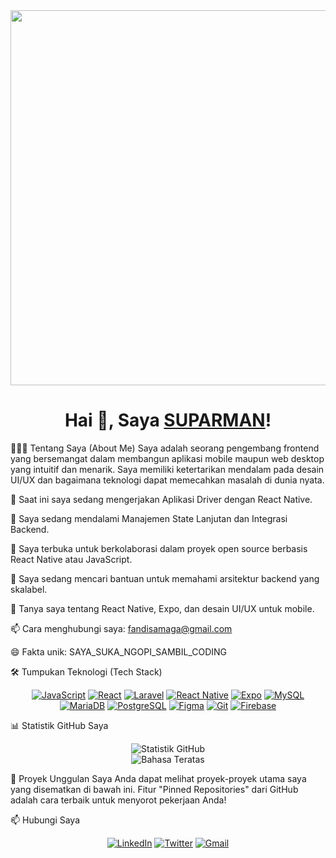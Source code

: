 <!--
Hai Fandi!
Untuk mengedit, ganti placeholder seperti NAMA_PENGGUNA_ANDA, URL_LINKEDIN_ANDA, dll.
Anda juga bisa menghapus atau menambahkan lencana teknologi sesuai keahlian Anda. Selamat mencoba!
-->

<!-- Header Pembuka -->

<div align="center">
<!-- GAMBAR DIGANTI DENGAN ANIMASI YANG LEBIH KECIL DAN LUCU -->
<img src="https://media.giphy.com/media/L1R1tvI9svkIWwpVYr/giphy.gif" width="600px"/>

<h1>
Hai 👋, Saya <a href="https://github.com/NAMA_PENGGUNA_ANDA">SUPARMAN</a>!
</h1>
</div>

👨🏻‍💻 Tentang Saya (About Me)
Saya adalah seorang pengembang frontend yang bersemangat dalam membangun aplikasi mobile maupun web desktop yang intuitif dan menarik. Saya memiliki ketertarikan mendalam pada desain UI/UX dan bagaimana teknologi dapat memecahkan masalah di dunia nyata.

🔭 Saat ini saya sedang mengerjakan Aplikasi Driver dengan React Native.

🌱 Saya sedang mendalami Manajemen State Lanjutan dan Integrasi Backend.

👯 Saya terbuka untuk berkolaborasi dalam proyek open source berbasis React Native atau JavaScript.

🤔 Saya sedang mencari bantuan untuk memahami arsitektur backend yang skalabel.

💬 Tanya saya tentang React Native, Expo, dan desain UI/UX untuk mobile.

📫 Cara menghubungi saya: fandisamaga@gmail.com

😄 Fakta unik: SAYA_SUKA_NGOPI_SAMBIL_CODING

🛠️ Tumpukan Teknologi (Tech Stack)
<p align="center">
<a href="https://developer.mozilla.org/en-US/docs/Web/JavaScript"><img src="https://img.shields.io/badge/JavaScript-F7DF1E?style=for-the-badge&logo=javascript&logoColor=black" alt="JavaScript"/></a>
<a href="https://reactjs.org/"><img src="https://img.shields.io/badge/React-20232A?style=for-the-badge&logo=react&logoColor=61DAFB" alt="React"/></a>
<a href="https://laravel.com/"><img src="https://img.shields.io/badge/Laravel-FF2D20?style=for-the-badge&logo=laravel&logoColor=white" alt="Laravel"/></a>
<a href="https://reactnative.dev/"><img src="https://img.shields.io/badge/React_Native-20232A?style=for-the-badge&logo=react&logoColor=61DAFB" alt="React Native"/></a>
<a href="https://expo.dev/"><img src="https://img.shields.io/badge/Expo-000020?style=for-the-badge&logo=expo&logoColor=white" alt="Expo"/></a>
<a href="https://www.mysql.com/"><img src="https://img.shields.io/badge/MySQL-4479A1?style=for-the-badge&logo=mysql&logoColor=white" alt="MySQL"/></a>
<a href="https://mariadb.org/"><img src="https://img.shields.io/badge/MariaDB-003545?style=for-the-badge&logo=mariadb&logoColor=white" alt="MariaDB"/></a>
<a href="https://www.postgresql.org/"><img src="https://img.shields.io/badge/PostgreSQL-4169E1?style=for-the-badge&logo=postgresql&logoColor=white" alt="PostgreSQL"/></a>
<a href="https://www.figma.com/"><img src="https://img.shields.io/badge/Figma-F24E1E?style=for-the-badge&logo=figma&logoColor=white" alt="Figma"/></a>
<a href="https://git-scm.com/"><img src="https://img.shields.io/badge/GIT-E44C30?style=for-the-badge&logo=git&logoColor=white" alt="Git"/></a>
<a href="https://firebase.google.com/"><img src="https://img.shields.io/badge/Firebase-FFCA28?style=for-the-badge&logo=firebase&logoColor=black" alt="Firebase"/></a>
</p>

📊 Statistik GitHub Saya
<p align="center">
<img src="https://github-readme-stats.vercel.app/api?username=NAMA_PENGGUNA_ANDA&show_icons=true&theme=radical&hide_border=true&include_all_commits=true&count_private=true" alt="Statistik GitHub"/>
<br/>
<img src="https://github-readme-stats.vercel.app/api/top-langs/?username=NAMA_PENGGUNA_ANDA&layout=compact&langs_count=8&theme=radical&hide_border=true" alt="Bahasa Teratas"/>
</p>

🚀 Proyek Unggulan Saya
Anda dapat melihat proyek-proyek utama saya yang disematkan di bawah ini. Fitur "Pinned Repositories" dari GitHub adalah cara terbaik untuk menyorot pekerjaan Anda!

📫 Hubungi Saya
<p align="center">
<a href="URL_LINKEDIN_ANDA" target="_blank"><img src="https://img.shields.io/badge/linkedin-%230077B5.svg?style=for-the-badge&logo=linkedin&logoColor=white" alt="LinkedIn"/></a>
<a href="URL_TWITTER_ANDA" target="_blank"><img src="https://img.shields.io/badge/twitter-%231DA1F2.svg?style=for-the-badge&logo=twitter&logoColor=white" alt="Twitter"/></a>
<a href="mailto:fandisamaga@gmail.com" target="_blank"><img src="https://img.shields.io/badge/gmail-%23D14836.svg?style=for-the-badge&logo=gmail&logoColor=white" alt="Gmail"/></a>
</p>
